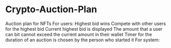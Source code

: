 # Crypto-Auction-Plan
Auction plan for NFTs
  For users:
    Highest bid wins
    Compete with other users for the highest bid
    Current highest bid is displayed
    The amount that a user can bit cannot exceed the current amount in their wallet
    Timer for the duration of an auction is chosen by the person who started it
  For system:
    
